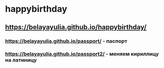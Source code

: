 # happybirthday
## https://belayayulia.github.io/happybirthday/
### https://belayayulia.github.io/passport/ - паспорт
### https://belayayulia.github.io/passport2/ - меняем кириллицу на латиницу
